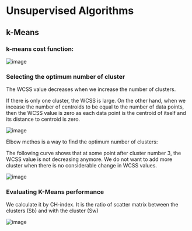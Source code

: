 # Unsupervised Algorithms
## k-Means
### k-means cost function:

![image](https://github.com/user-attachments/assets/c95d2cf0-3f5f-4daf-aba8-e53957796b5d)

### Selecting the optimum number of cluster

The WCSS value decreases when we increase the number of clusters.

If there is only one cluster, the WCSS is large. On the other hand, when we incease the number of centroids to be equal to the number of data points, then the WCSS value is zero as each data point is the centroid of itself and its distance to centroid is zero.


![image](https://github.com/user-attachments/assets/c7460b68-bb23-49e7-b8d2-3c4eeb2b08ad)

Elbow methos is a way to find the optimum number of clusters:

The following curve shows that at some point after cluster number 3, the WCSS value is not decreasing anymore. We do not want to add more cluster when there is no considerable change in WCSS values. 

![image](https://github.com/user-attachments/assets/920050da-7c39-41b0-bc3e-fcf22de1c2c3)

### Evaluating K-Means performance

We calculate it by CH-index. It is the ratio of scatter matrix between the clusters (Sb) and with the cluster (Sw)

![image](https://github.com/user-attachments/assets/a3398f71-ed9f-4954-8702-07a2a721c2c3)


